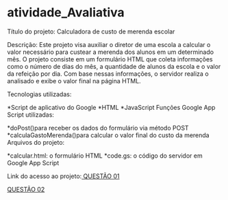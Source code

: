 # atividade_Avaliativa

Título do projeto: Calculadora de custo de merenda escolar

Descrição: Este projeto visa auxiliar o diretor de uma escola a calcular o valor necessário para custear a merenda dos alunos em um determinado mês. O projeto consiste em um formulário HTML que coleta informações como o número de dias do mês, a quantidade de alunos da escola e o valor da refeição por dia. Com base nessas informações, o servidor realiza o analisado e exibe o valor final na página HTML.

Tecnologias utilizadas:

*Script de aplicativo do Google
*HTML
*JavaScript
Funções Google App Script utilizadas:

*doPost()para receber os dados do formulário via método POST
*calculaGastoMerenda()para calcular o valor final do custo da merenda
Arquivos do projeto:

*calcular.html: o formulário HTML
*code.gs: o código do servidor em Google App Script

Link do acesso ao projeto:<a href="https://script.google.com/macros/s/AKfycbxU-6yy9JsUTk6cibhCGbV4FP-iVJxHabL7FB6ZrdMUXKMB0vY0iuu3cJPsKET8Wm5d/exec"> QUESTÃO 01

<a href="https://script.google.com/macros/s/AKfycbxen0VJ459kKlbiCWcd0Ov0fJ6V9IfptB-qp4w5DvpfDMYvE5j2NuMNvAqooZS7YUWk/exec"> QUESTÃO 02

